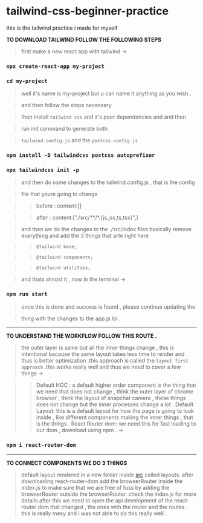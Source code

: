 # tailwind-css-beginner-practice
this is the tailwind practice i made for myself

**TO DOWNLOAD TAILWIND FOLLOW THE FOLLOWING STEPS**

>  first make a new react app with tailwind ->

### ```npx create-react-app my-project```

### ```cd my-project```

>well  it's name is my-project but u can name it anything as you wish . 

>and then follow the steps necessary 
>

>then install ```tailwind css``` and it's peer dependencies and and then 

>run init command to generate both

>```tailwind.config.js``` and the ```postcss.config.js```

### ```npm install -D tailwindcss postcss autoprefixer```

### ```npx tailwindcss init -p```

>and then do some changes to the tailwind.config.js , that is the config 

> file that youre going to change 

>> before : content:[]

>> after : content:["./src/**/*.{js,jsx,ts,tsx}",]

>and then we do the changes to the ./src/index files basically remove everything and add the 3 things that arte right here

>>```@tailwind base;```

>>```@tailwind components;```

>>```@tailwind utilities;```

>and thats almost it , now in the terminal ->
### ```npm run start```

>once this is done and success is found , please continue updating the 

>thing with the changes to the app.js lol . 
---
**TO UNDERSTAND THE WORKFLOW FOLLOW THIS ROUTE .**

> the outer layer is same but all the inner things change , this is intentional bacause the same layout takes less time to render and thus is better optimization .this approach is called the ```layout first approach``` .this works really well and thus we need to cover a few things -> 

>> Default HOC : a default higher order component is the thing that we need that does not change , think the outer layer of chrome browser , think the layout of snapchat camera , these things does not change but the inner processes change a lot .
>>Default Layout: this is a default layout for how the page is going to look inside  , like different components making the inner things , that is the things . 
>>React Router dom: we need this for fast loading  to our dom , download using npm . -> 
### ```npm i react-router-dom```
---
**TO CONNECT COMPONENTS WE DO 3 THINGS**
>default layout rendered in a new folder inside [src](./taily-windy/src) called layouts.
>after downloading react-router-dom  add the browserRouter inside the index.js  to make sure that we are free of fuss by adding the browserRouter outside the browserRouter. check the index.js for more details 
>after this we need to open the api development of the react-router dom that changed , the ones with the router and the routes . this is really mesy and i was not able to do this really well .